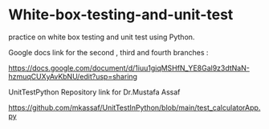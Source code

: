 # White-box-testing-and-unit-test
practice on white box testing and unit test using Python.


Google docs link for the second , third and fourth branches :

  https://docs.google.com/document/d/1iuu1giqMSHfN_YE8Gal9z3dtNaN-hzmuqCUXyAvKbNU/edit?usp=sharing
  
  
UnitTestPython Repository link for Dr.Mustafa Assaf

  https://github.com/mkassaf/UnitTestInPython/blob/main/test_calculatorApp.py
